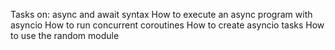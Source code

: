 Tasks on:
async and await syntax
How to execute an async program with asyncio
How to run concurrent coroutines
How to create asyncio tasks
How to use the random module
